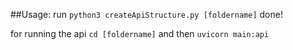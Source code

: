 ##Usage:
run ```python3 createApiStructure.py [foldername]```
done!

for running the api ```cd [foldername]``` and then ```uvicorn main:api```

